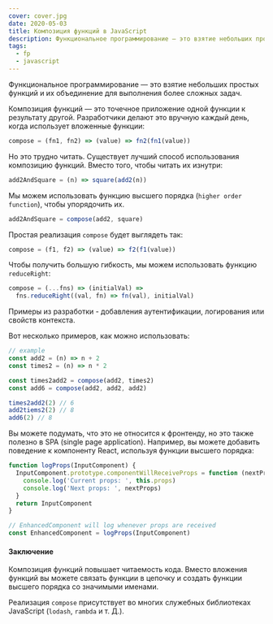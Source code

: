 ```yaml
---
cover: cover.jpg
date: 2020-05-03
title: Композиция функций в JavaScript
description: Функциональное программирование — это взятие небольших простых функций и их объединение для выполнения более сложных задач
tags:
  - fp
  - javascript
---
```


Функциональное программирование — это взятие небольших простых функций и их объединение для выполнения более сложных задач.

Композиция функций — это точечное приложение одной функции к результату другой. Разработчики делают это вручную каждый день, когда использует вложенные функции:

```javascript
compose = (fn1, fn2) => (value) => fn2(fn1(value))
```

Но это трудно читать. Существует лучший способ использования композицию функций. Вместо того, чтобы читать их изнутри:

```javascript
add2AndSquare = (n) => square(add2(n))
```

Мы можем использовать функцию высшего порядка (`higher order function`), чтобы упорядочить их.

```javascript
add2AndSquare = compose(add2, square)
```

Простая реализация `compose` будет выглядеть так:

```javascript
compose = (f1, f2) => (value) => f2(f1(value))
```

Чтобы получить большую гибкость, мы можем использовать функцию `reduceRight`:

```javascript
compose = (...fns) => (initialVal) =>
  fns.reduceRight((val, fn) => fn(val), initialVal)
```

Примеры из разработки - добавления аутентификации, логирования или свойств контекста.

Вот несколько примеров, как можно использовать:

```javascript
// example
const add2 = (n) => n + 2
const times2 = (n) => n * 2

const times2add2 = compose(add2, times2)
const add6 = compose(add2, add2, add2)

times2add2(2) // 6
add2tiems2(2) // 8
add6(2) // 8
```

Вы можете подумать, что это не относится к фронтенду, но это также полезно в SPA (single page application). Например, вы можете добавить поведение к компоненту React, используя функции высшего порядка:

```javascript
function logProps(InputComponent) {
  InputComponent.prototype.componentWillReceiveProps = function (nextProps) {
    console.log('Current props: ', this.props)
    console.log('Next props: ', nextProps)
  }
  return InputComponent
}

// EnhancedComponent will log whenever props are received
const EnhancedComponent = logProps(InputComponent)
```

#### Заключение

Композиция функций повышает читаемость кода. Вместо вложения функций вы можете связать функции в цепочку и создать функции высшего порядка со значимыми именами.

Реализация `compose` присутствует во многих служебных библиотеках JavaScript (`lodash`, `rambda` и т. Д.).
